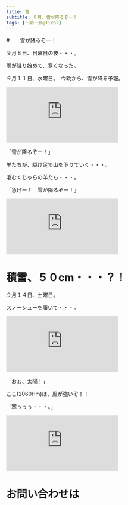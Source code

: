 ```yaml
---
title: 雪
subtitle: ９月、雪が降るぞー！
tags: [一期一会@Tirol]
---
```


#　　雪が降るぞー！

９月８日、日曜日の夜・・・。

雨が降り始めて、寒くなった。

９月１１日、水曜日。　今晩から、雪が降る予報。

![20240911schaf1](https://piwigo.schickl.de/i.php?/upload/2024/09/15/20240915094939-2f4a772b-me.jpg)

「雪が降るぞー！」

羊たちが、駆け足で山を下りていく・・・。

毛むくじゃらの羊たち・・・。

「急げー！　雪が降るぞー！」

![20240911schaf2](https://piwigo.schickl.de/i.php?/upload/2024/09/15/20240915095216-2a407e83-me.jpg)


# 積雪、５０cm・・・？！

９月１４日、土曜日。

スノーシューを履いて・・・。

![20240914seefeld-schnee](https://piwigo.schickl.de/i.php?/upload/2024/09/15/20240915095620-b23b5e45-me.jpg)

「おぉ、太陽！」

ここ(2060Hm)は、風が強いぞ！！　　

「寒ぅぅぅ・・・。」

![20240914seefelderjoch](https://piwigo.schickl.de/i.php?/upload/2024/09/15/20240915095516-9cb48499-me.jpg)


# お問い合わせは


